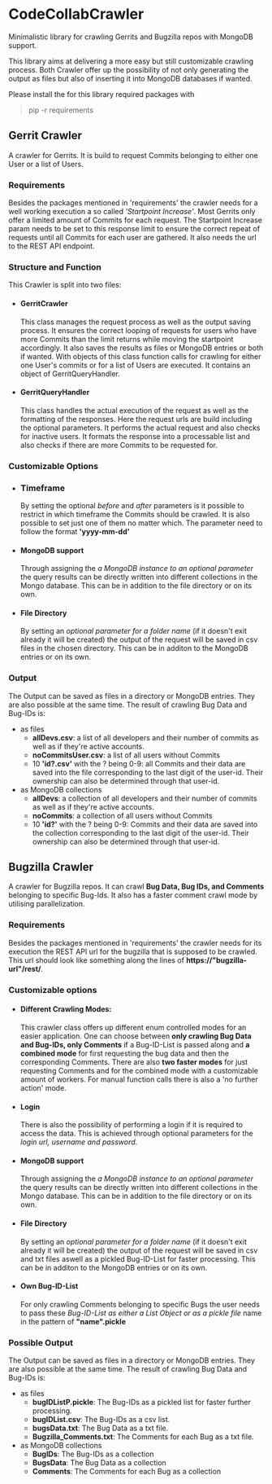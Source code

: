 # CodeCollabCrawler
Minimalistic library for crawling Gerrits and Bugzilla repos with MongoDB support.

This library aims at delivering a more easy but still customizable crawling process.
Both Crawler offer up the possibility of not only generating the output as files but also of inserting it into MongoDB
databases if wanted. 

Please install the for this library required packages with

> pip -r requirements


## Gerrit Crawler

A crawler for Gerrits. It is build to request Commits belonging to either one User or a list of Users.

### Requirements

Besides the packages mentioned in 'requirements' the crawler needs for a well working execution a so called 
*'Startpoint Increase'*. Most Gerrits only offer a limited amount of Commits for each request. The Startpoint Increase 
param needs to be set to this response limit to ensure the correct repeat of requests until all Commits for each user
are gathered.
It also needs the url to the REST API endpoint.

### Structure and Function

This Crawler is split into two files:
* #### GerritCrawler
  This class manages the request process as well as the output saving process. 
  It ensures the correct looping of requests for users who have more Commits than the limit returns while moving 
  the startpoint accordingly. It also saves the results as files or MongoDB entries or both if wanted.
  With objects of this class function calls for crawling for either one User's commits or for a list of Users are
  executed. It contains an object of GerritQueryHandler.
* #### GerritQueryHandler
  This class handles the actual execution of the request as well as the formatting of the responses.
  Here the request urls are build including the optional parameters. It performs the actual request and also checks for 
  inactive users. It formats the response into a processable list and also checks if there are more Commits to be
  requested for.  

### Customizable Options

* ### Timeframe
    By setting the optional *before* and *after* parameters is it possible to restrict in which timeframe the Commits
    should be crawled. It is also possible to set just one of them no matter which.
    The parameter need to follow the format **'yyyy-mm-dd'**
* #### MongoDB support
    Through assigning the *a MongoDB instance to an optional parameter* the query results can be directly written into
    different collections in the Mongo database. This can be in addition to the file directory or on its own.
    
* #### File Directory
    By setting an *optional parameter for a folder name* (if it doesn't exit already it will be created) the output of 
    the request will be saved in csv files in the chosen directory. This can be in additon to the MongoDB entries
    or on its own.
    
### Output

The Output can be saved as files in a directory or MongoDB entries. They are also possible at the same time.
The result of crawling Bug Data and Bug-IDs is:
* as files
  * __allDevs.csv__: a list of all developers and their number of commits as well as if they're active accounts.
  * __noCommitsUser.csv__: a list of all users without Commits
  * 10 __'id?.csv'__ with the ? being 0-9: all Commits and their data are saved into the file corresponding to the 
    last digit of the user-id. Their ownership can also be determined through that user-id.
* as MongoDB collections
  * __allDevs__: a collection of all developers and their number of commits as well as if they're active accounts.
  * __noCommits__:  a collection of all users without Commits
  * 10 __'id?'__ with the ? being 0-9:  Commits and their data are saved into the collection corresponding to the 
    last digit of the user-id. Their ownership can also be determined through that user-id.

## Bugzilla Crawler

A crawler for Bugzilla repos. It can crawl **Bug Data, Bug IDs, and Comments** belonging to specific Bug-Ids.
It also has a faster comment crawl mode by utilising parallelization.

### Requirements

Besides the packages mentioned in 'requirements' the crawler needs for its execution the REST API url for the 
bugzilla that is supposed to be crawled. This url should look like something along the lines of 
**https://"bugzilla-url"/rest/**.

### Customizable options

* #### Different Crawling Modes:
    This crawler class offers up different enum controlled modes for an easier application. 
    One can choose between **only crawling Bug Data and Bug-IDs, only Comments** if a Bug-ID-List is passed along 
    and **a combined mode** for first requesting the bug data and then the corresponding Comments. There are also 
    **two faster modes** for just requesting Comments and for the combined mode with a customizable amount of workers. 
    For manual function calls there is also a 'no further action' mode.

* #### Login
    There is also the possibility of performing a login if it is required to access the data. This is achieved through 
    optional parameters for the *login url, username and password*.

* #### MongoDB support
    Through assigning the *a MongoDB instance to an optional parameter* the query results can be directly written into
    different collections in the Mongo database. This can be in addition to the file directory or on its own.
    
* #### File Directory
    By setting an *optional parameter for a folder name* (if it doesn't exit already it will be created) the output of 
    the request will be saved in csv and txt files aswell as a pickled Bug-ID-List for faster processing. This can be 
    in additon to the MongoDB entries or on its own.

* #### Own Bug-ID-List
    For only crawling Comments belonging to specific Bugs the user needs to pass these *Bug-ID-List as either a List Object
    or as a pickle file* name in the pattern of **"name".pickle**
    
### Possible Output

The Output can be saved as files in a directory or MongoDB entries. They are also possible at the same time.
The result of crawling Bug Data and Bug-IDs is:
* as files
  * __bugIDListP.pickle__: The Bug-IDs as a pickled list for faster further processing.
  * __bugIDList.csv__: The Bug-IDs as a csv list.
  * __bugsData.txt__: The Bug Data as a txt file.
  * __Bugzilla_Comments.txt__: The Comments for each Bug as a txt file.
* as MongoDB collections
  * __BugIDs__: The Bug-IDs as a collection
  * __BugsData__: The Bug Data as a collection
  * __Comments__: The Comments for each Bug as a collection
